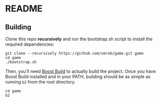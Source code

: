 README
======

Building
--------

Clone this repo __recursively__ and run the bootstrap.sh script to install the required dependencies:

    git clone --recursively https://github.com/vmrob/game.git game
    cd game
    ./bootstrap.sh

Then, you'll need [Boost Build](https://github.com/boostorg/build) to actually build the project. Once you have Boost Build installed and in your PATH, building should be as simple as running `b2` from the root directory.

    cd game
    b2
